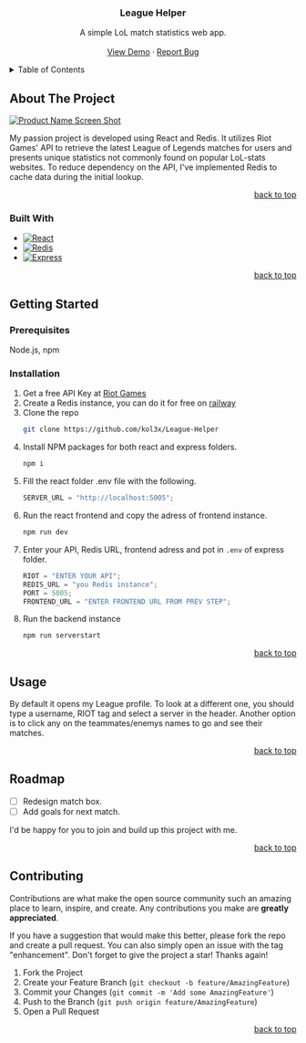 <a name="readme-top"></a>

<div align="center">

  <h3 align="center">League Helper</h3>

  <p align="center">
    A simple LoL match statistics web app.
    <br />
    <br />
    <a href="https://moonlit-kleicha-cc0648.netlify.app/">View Demo</a>
    ·
    <a href="https://github.com/kol3x/League-Helper/issues">Report Bug</a>
  </p>
</div>

<!-- TABLE OF CONTENTS -->
<details>
  <summary>Table of Contents</summary>
  <ol>
    <li>
      <a href="#about-the-project">About The Project</a>
      <ul>
        <li><a href="#built-with">Built With</a></li>
      </ul>
    </li>
    <li>
      <a href="#getting-started">Getting Started</a>
      <ul>
        <li><a href="#prerequisites">Prerequisites</a></li>
        <li><a href="#installation">Installation</a></li>
      </ul>
    </li>
    <li><a href="#usage">Usage</a></li>
    <li><a href="#roadmap">Roadmap</a></li>
    <li><a href="#contributing">Contributing</a></li>
  </ol>
</details>

<!-- ABOUT THE PROJECT -->

## About The Project

[![Product Name Screen Shot][product-screenshot]](https://moonlit-kleicha-cc0648.netlify.app)

My passion project is developed using React and Redis. It utilizes Riot Games' API to retrieve the latest League of Legends matches for users and presents unique statistics not commonly found on popular LoL-stats websites. To reduce dependency on the API, I've implemented Redis to cache data during the initial lookup.

<p align="right"><a href="#readme-top">back to top</a></p>

### Built With

- [![React][React.js]][React-url]
- [![Redis][Redis.io]][Redis-url]
- [![Express][Expressjs.com]][Express-url]

<p align="right"><a href="#readme-top">back to top</a></p>

<!-- GETTING STARTED -->

## Getting Started

### Prerequisites

Node.js, npm

### Installation

1. Get a free API Key at [Riot Games](https://developer.riotgames.com/)
2. Create a Redis instance, you can do it for free on [railway](https://railway.app/)
3. Clone the repo
   ```sh
   git clone https://github.com/kol3x/League-Helper
   ```
4. Install NPM packages for both react and express folders.
   ```sh
   npm i
   ```
5. Fill the react folder .env file with the following.
   ```js
   SERVER_URL = "http://localhost:5005";
   ```
6. Run the react frontend and copy the adress of frontend instance.
   ```sh
   npm run dev
   ```
7. Enter your API, Redis URL, frontend adress and pot in `.env` of express folder.
   ```js
   RIOT = "ENTER YOUR API";
   REDIS_URL = "you Redis instance";
   PORT = 5005;
   FRONTEND_URL = "ENTER FRONTEND URL FROM PREV STEP";
   ```
8. Run the backend instance
   ```sh
   npm run serverstart
   ```

<p align="right"><a href="#readme-top">back to top</a></p>

<!-- USAGE EXAMPLES -->

## Usage

By default it opens my League profile. To look at a different one, you should type a username, RIOT tag and select a server in the header.
Another option is to click any on the teammates/enemys names to go and see their matches.

<p align="right"><a href="#readme-top">back to top</a></p>

<!-- ROADMAP -->

## Roadmap

- [ ] Redesign match box.
- [ ] Add goals for next match.

I'd be happy for you to join and build up this project with me.

<p align="right"><a href="#readme-top">back to top</a></p>

<!-- CONTRIBUTING -->

## Contributing

Contributions are what make the open source community such an amazing place to learn, inspire, and create. Any contributions you make are **greatly appreciated**.

If you have a suggestion that would make this better, please fork the repo and create a pull request. You can also simply open an issue with the tag "enhancement".
Don't forget to give the project a star! Thanks again!

1. Fork the Project
2. Create your Feature Branch (`git checkout -b feature/AmazingFeature`)
3. Commit your Changes (`git commit -m 'Add some AmazingFeature'`)
4. Push to the Branch (`git push origin feature/AmazingFeature`)
5. Open a Pull Request

<p align="right"><a href="#readme-top">back to top</a></p>

<!-- MARKDOWN LINKS & IMAGES -->
<!-- https://www.markdownguide.org/basic-syntax/#reference-style-links -->

[linkedin-shield]: https://img.shields.io/badge/-LinkedIn-black.svg?style=for-the-badge&logo=linkedin&colorB=555
[linkedin-url]: https://www.linkedin.com/in/nikolai-shcherbinin/
[product-screenshot]: https://zingy-griffin-616d20.netlify.app/assets/project-2-btNll4wK.png
[React.js]: https://img.shields.io/badge/React-20232A?style=for-the-badge&logo=react&logoColor=61DAFB
[React-url]: https://reactjs.org/
[Redis.io]: https://img.shields.io/badge/redis-%23DD0031.svg?style=for-the-badge&logo=redis&logoColor=white
[Redis-url]: https://redis.io/
[Expressjs.com]: https://img.shields.io/badge/express.js-%23404d59.svg?style=for-the-badge&logo=react&logoColor=61DAFB
[Express-url]: https://expressjs.com/
